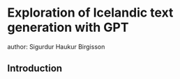 # Exploration of Icelandic text generation with GPT
author: Sigurdur Haukur Birgisson

## Introduction